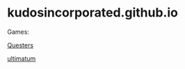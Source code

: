 # kudosincorporated.github.io

Games:

[Questers](https://kudosincorporated.github.io/)

[ultimatum](https://kudosincorporated.github.io/ultimatum)
